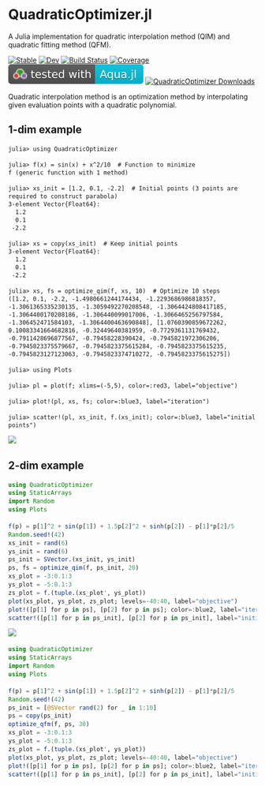 # QuadraticOptimizer.jl

A Julia implementation for quadratic interpolation method (QIM) and quadratic fitting method (QFM).

[![Stable](https://img.shields.io/badge/docs-stable-blue.svg)](https://hyrodium.github.io/QuadraticOptimizer.jl/stable)
[![Dev](https://img.shields.io/badge/docs-dev-blue.svg)](https://hyrodium.github.io/QuadraticOptimizer.jl/dev)
[![Build Status](https://github.com/hyrodium/QuadraticOptimizer.jl/workflows/CI/badge.svg)](https://github.com/hyrodium/QuadraticOptimizer.jl/actions)
[![Coverage](https://codecov.io/gh/hyrodium/QuadraticOptimizer.jl/branch/main/graph/badge.svg)](https://codecov.io/gh/hyrodium/QuadraticOptimizer.jl)
[![Aqua QA](https://raw.githubusercontent.com/JuliaTesting/Aqua.jl/master/badge.svg)](https://github.com/JuliaTesting/Aqua.jl)
[![QuadraticOptimizer Downloads](https://shields.io/endpoint?url=https://pkgs.genieframework.com/api/v1/badge/QuadraticOptimizer)](https://pkgs.genieframework.com?packages=QuadraticOptimizer)

Quadratic interpolation method is an optimization method by interpolating given evaluation points with a quadratic polynomial.

## 1-dim example
```julia-repl
julia> using QuadraticOptimizer

julia> f(x) = sin(x) + x^2/10  # Function to minimize
f (generic function with 1 method)

julia> xs_init = [1.2, 0.1, -2.2]  # Initial points (3 points are required to construct parabola)
3-element Vector{Float64}:
  1.2
  0.1
 -2.2

julia> xs = copy(xs_init)  # Keep initial points
3-element Vector{Float64}:
  1.2
  0.1
 -2.2

julia> xs, fs = optimize_qim(f, xs, 10)  # Optimize 10 steps
([1.2, 0.1, -2.2, -1.4980661244174434, -1.2293686986818357, -1.3061365335230135, -1.3059492270208548, -1.3064424808417185, -1.3064400170208186, -1.306440099017006, -1.3066465256797584, -1.306452471584103, -1.3064400463690848], [1.0760390859672262, 0.10083341664682816, -0.32449640381959, -0.7729361131769432, -0.7911428696877567, -0.79458228390424, -0.7945821972306206, -0.7945823375579667, -0.7945823375615284, -0.7945823375615235, -0.7945823127123063, -0.7945823374710272, -0.7945823375615275])

julia> using Plots

julia> pl = plot(f; xlims=(-5,5), color=:red3, label="objective")

julia> plot!(pl, xs, fs; color=:blue3, label="iteration")

julia> scatter!(pl, xs_init, f.(xs_init); color=:blue3, label="initial points")
```

![](docs/src/img/1-dim.png)

## 2-dim example

```julia
using QuadraticOptimizer
using StaticArrays
import Random
using Plots

f(p) = p[1]^2 + sin(p[1]) + 1.5p[2]^2 + sinh(p[2]) - p[1]*p[2]/5
Random.seed!(42)
xs_init = rand(6)
ys_init = rand(6)
ps_init = SVector.(xs_init, ys_init)
ps, fs = optimize_qim(f, ps_init, 20)
xs_plot = -3:0.1:3
ys_plot = -5:0.1:3
zs_plot = f.(tuple.(xs_plot', ys_plot))
plot(xs_plot, ys_plot, zs_plot; levels=-40:40, label="objective")
plot!([p[1] for p in ps], [p[2] for p in ps]; color=:blue2, label="iteration")
scatter!([p[1] for p in ps_init], [p[2] for p in ps_init], label="initial points")
```

![](docs/src/img/2-dim.png)

```julia
using QuadraticOptimizer
using StaticArrays
import Random
using Plots

f(p) = p[1]^2 + sin(p[1]) + 1.5p[2]^2 + sinh(p[2]) - p[1]*p[2]/5
Random.seed!(42)
ps_init = [@SVector rand(2) for _ in 1:10]
ps = copy(ps_init)
optimize_qfm(f, ps, 30)
xs_plot = -3:0.1:3
ys_plot = -5:0.1:3
zs_plot = f.(tuple.(xs_plot', ys_plot))
plot(xs_plot, ys_plot, zs_plot; levels=-40:40, label="objective")
plot!([p[1] for p in ps], [p[2] for p in ps]; color=:blue2, label="iteration")
scatter!([p[1] for p in ps_init], [p[2] for p in ps_init], label="initial points")
```
